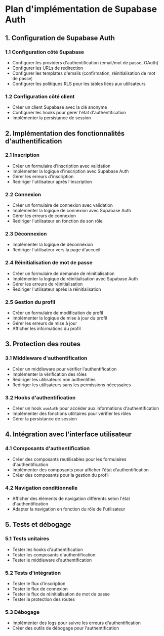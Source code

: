 # Plan d'implémentation de Supabase Auth

## 1. Configuration de Supabase Auth

### 1.1 Configuration côté Supabase
- Configurer les providers d'authentification (email/mot de passe, OAuth)
- Configurer les URLs de redirection
- Configurer les templates d'emails (confirmation, réinitialisation de mot de passe)
- Configurer les politiques RLS pour les tables liées aux utilisateurs

### 1.2 Configuration côté client
- Créer un client Supabase avec la clé anonyme
- Configurer les hooks pour gérer l'état d'authentification
- Implémenter la persistance de session

## 2. Implémentation des fonctionnalités d'authentification

### 2.1 Inscription
- Créer un formulaire d'inscription avec validation
- Implémenter la logique d'inscription avec Supabase Auth
- Gérer les erreurs d'inscription
- Rediriger l'utilisateur après l'inscription

### 2.2 Connexion
- Créer un formulaire de connexion avec validation
- Implémenter la logique de connexion avec Supabase Auth
- Gérer les erreurs de connexion
- Rediriger l'utilisateur en fonction de son rôle

### 2.3 Déconnexion
- Implémenter la logique de déconnexion
- Rediriger l'utilisateur vers la page d'accueil

### 2.4 Réinitialisation de mot de passe
- Créer un formulaire de demande de réinitialisation
- Implémenter la logique de réinitialisation avec Supabase Auth
- Gérer les erreurs de réinitialisation
- Rediriger l'utilisateur après la réinitialisation

### 2.5 Gestion du profil
- Créer un formulaire de modification de profil
- Implémenter la logique de mise à jour du profil
- Gérer les erreurs de mise à jour
- Afficher les informations du profil

## 3. Protection des routes

### 3.1 Middleware d'authentification
- Créer un middleware pour vérifier l'authentification
- Implémenter la vérification des rôles
- Rediriger les utilisateurs non authentifiés
- Rediriger les utilisateurs sans les permissions nécessaires

### 3.2 Hooks d'authentification
- Créer un hook `useAuth` pour accéder aux informations d'authentification
- Implémenter des fonctions utilitaires pour vérifier les rôles
- Gérer la persistance de session

## 4. Intégration avec l'interface utilisateur

### 4.1 Composants d'authentification
- Créer des composants réutilisables pour les formulaires d'authentification
- Implémenter des composants pour afficher l'état d'authentification
- Créer des composants pour la gestion du profil

### 4.2 Navigation conditionnelle
- Afficher des éléments de navigation différents selon l'état d'authentification
- Adapter la navigation en fonction du rôle de l'utilisateur

## 5. Tests et débogage

### 5.1 Tests unitaires
- Tester les hooks d'authentification
- Tester les composants d'authentification
- Tester le middleware d'authentification

### 5.2 Tests d'intégration
- Tester le flux d'inscription
- Tester le flux de connexion
- Tester le flux de réinitialisation de mot de passe
- Tester la protection des routes

### 5.3 Débogage
- Implémenter des logs pour suivre les erreurs d'authentification
- Créer des outils de débogage pour l'authentification

